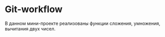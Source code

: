 # Git-workflow
В данном мини-проекте реализованы функции сложения, умножения, вычитания двух чисел.
